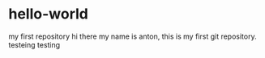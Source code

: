 # hello-world
my first repository
hi there my name is anton, this is my first git repository.
testeing testing